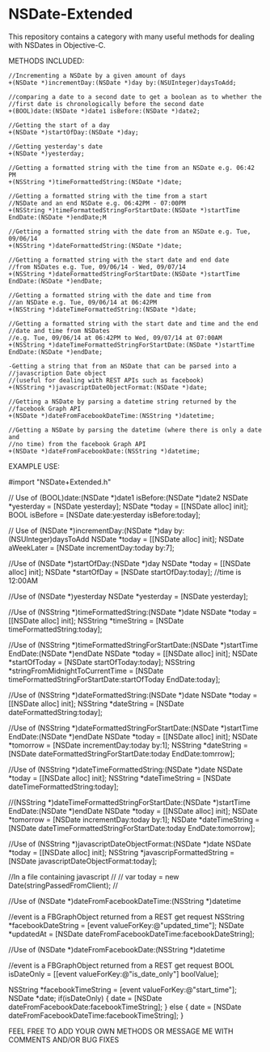 NSDate-Extended
===============

This repository contains a category with many useful methods for dealing 
with NSDates in Objective-C.

METHODS INCLUDED:

    //Incrementing a NSDate by a given amount of days
    +(NSDate *)incrementDay:(NSDate *)day by:(NSUInteger)daysToAdd;

    //comparing a date to a second date to get a boolean as to whether the
    //first date is chronologically before the second date
    +(BOOL)date:(NSDate *)date1 isBefore:(NSDate *)date2;

    //Getting the start of a day
    +(NSDate *)startOfDay:(NSDate *)day;

    //Getting yesterday's date
    +(NSDate *)yesterday;

    //Getting a formatted string with the time from an NSDate e.g. 06:42 PM
    +(NSString *)timeFormattedString:(NSDate *)date;

    //Getting a formatted string with the time from a start
    //NSDate and an end NSDate e.g. 06:42PM - 07:00PM
    +(NSString *)timeFormattedStringForStartDate:(NSDate *)startTime EndDate:(NSDate *)endDate;M

    //Getting a formatted string with the date from an NSDate e.g. Tue, 09/06/14
    +(NSString *)dateFormattedString:(NSDate *)date;

    //Getting a formatted string with the start date and end date
    //from NSDates e.g. Tue, 09/06/14 - Wed, 09/07/14
    +(NSString *)dateFormattedStringForStartDate:(NSDate *)startTime EndDate:(NSDate *)endDate;

    //Getting a formatted string with the date and time from
    //an NSDate e.g. Tue, 09/06/14 at 06:42PM
    +(NSString *)dateTimeFormattedString:(NSDate *)date;

    //Getting a formatted string with the start date and time and the end 
    //date and time from NSDates
    //e.g. Tue, 09/06/14 at 06:42PM to Wed, 09/07/14 at 07:00AM
    +(NSString *)dateTimeFormattedStringForStartDate:(NSDate *)startTime EndDate:(NSDate *)endDate;

    -Getting a string that from an NSDate that can be parsed into a 
    //javascription Date object 
    //(useful for dealing with REST APIs such as facebook)
    +(NSString *)javascriptDateObjectFormat:(NSDate *)date;

    //Getting a NSDate by parsing a datetime string returned by the 
    //facebook Graph API
    +(NSDate *)dateFromFacebookDateTime:(NSString *)datetime;

    //Getting a NSDate by parsing the datetime (where there is only a date and 
    //no time) from the facebook Graph API
    +(NSDate *)dateFromFacebookDate:(NSString *)datetime;



EXAMPLE USE:

#import "NSDate+Extended.h"


// Use of (BOOL)date:(NSDate *)date1 isBefore:(NSDate *)date2
NSDate *yesterday = [NSDate yesterday];
NSDate *today = [[NSDate alloc] init];
BOOL isBefore = [NSDate date:yesterday isBefore:today]; 


// Use of (NSDate *)incrementDay:(NSDate *)day by:(NSUInteger)daysToAdd
NSDate *today = [[NSDate alloc] init];
NSDate aWeekLater = [NSDate incrementDay:today by:7];


//Use of (NSDate *)startOfDay:(NSDate *)day
NSDate *today = [[NSDate alloc] init];
NSDate *startOfDay = [NSDate startOfDay:today]; //time is 12:00AM


//Use of (NSDate *)yesterday
NSDate *yesterday = [NSDate yesterday];


//Use of (NSString *)timeFormattedString:(NSDate *)date
NSDate *today = [[NSDate alloc] init];
NSString *timeString = [NSDate timeFormattedString:today];


//Use of (NSString *)timeFormattedStringForStartDate:(NSDate *)startTime EndDate:(NSDate *)endDate
NSDate *today = [[NSDate alloc] init];
NSDate *startOfToday = [NSDate startOfToday:today];
NSString *stringFromMidnightToCurrentTime = [NSDate timeFormattedStringForStartDate:startOfToday EndDate:today];


//Use of (NSString *)dateFormattedString:(NSDate *)date
NSDate *today = [[NSDate alloc] init];
NSString *dateString = [NSDate dateFormattedString:today];


//Use of (NSString *)dateFormattedStringForStartDate:(NSDate *)startTime EndDate:(NSDate *)endDate
NSDate *today = [[NSDate alloc] init];
NSDate *tomorrow = [NSDate incrementDay:today by:1];
NSString *dateString = [NSDate dateFormattedStringForStartDate:today EndDate:tomrrow];


//Use of (NSString *)dateTimeFormattedString:(NSDate *)date
NSDate *today = [[NSDate alloc] init];
NSString *dateTimeString = [NSDate dateTimeFormattedString:today];


//(NSString *)dateTimeFormattedStringForStartDate:(NSDate *)startTime EndDate:(NSDate *)endDate
NSDate *today = [[NSDate alloc] init];
NSDate *tomorrow = [NSDate incrementDay:today by:1];
NSDate *dateTimeString = [NSDate dateTimeFormattedStringForStartDate:today EndDate:tomorrow];



//Use of (NSString *)javascriptDateObjectFormat:(NSDate *)date
NSDate *today = [[NSDate alloc] init];
NSString *javascripFormattedString = [NSDate javascriptDateObjectFormat:today];

//In a file containing javascript
//
//  var today = new Date(stringPassedFromClient);
//






//Use of (NSDate *)dateFromFacebookDateTime:(NSString *)datetime

//event is a FBGraphObject returned from a REST get request
NSString *facebookDateString = [event valueForKey:@"updated_time"];
NSDate *updatedAt = [NSDate dateFromFacebookDateTime:facebookDateString];







//Use of (NSDate *)dateFromFacebookDate:(NSString *)datetime

//event is a FBGraphObject returned from a REST get request
BOOL isDateOnly = [[event valueForKey:@"is_date_only"] boolValue];

NSString *facebookTimeString = [event valueForKey:@"start_time"];
NSDate *date;
if(isDateOnly) {
    date = [NSDate dateFromFacebookDate:facebookTimeString];
} else {
    date = [NSDate dateFromFacebookDateTime:facebookTimeString];
}






FEEL FREE TO ADD YOUR OWN METHODS OR MESSAGE ME WITH 
COMMENTS AND/OR BUG FIXES







